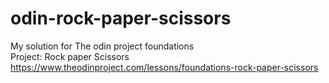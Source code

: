 # odin-rock-paper-scissors

My solution for The odin project foundations\
Project: Rock paper Scissors
https://www.theodinproject.com/lessons/foundations-rock-paper-scissors
